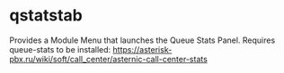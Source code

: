 # qstatstab
Provides a Module Menu that launches the Queue Stats Panel. Requires queue-stats to be installed: https://asterisk-pbx.ru/wiki/soft/call_center/asternic-call-center-stats
